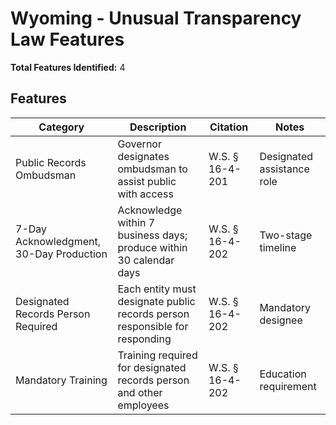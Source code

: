 # Wyoming - Unusual Transparency Law Features

**Total Features Identified:** 4

## Features

| Category | Description | Citation | Notes |
|----------|-------------|----------|-------|
| Public Records Ombudsman | Governor designates ombudsman to assist public with access | W.S. § 16-4-201 | Designated assistance role |
| 7-Day Acknowledgment, 30-Day Production | Acknowledge within 7 business days; produce within 30 calendar days | W.S. § 16-4-202 | Two-stage timeline |
| Designated Records Person Required | Each entity must designate public records person responsible for responding | W.S. § 16-4-202 | Mandatory designee |
| Mandatory Training | Training required for designated records person and other employees | W.S. § 16-4-202 | Education requirement |
